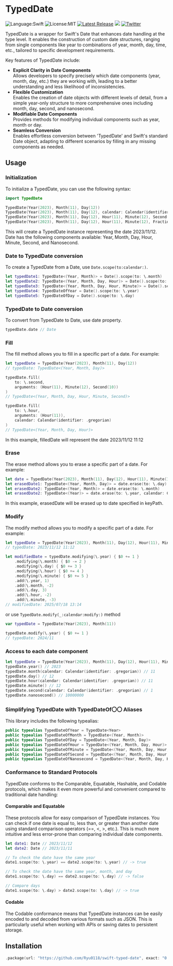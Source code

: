 # TypedDate

  ![Language:Swift](https://img.shields.io/static/v1?label=Language&message=Swift&color=orange&style=flat-square)
  ![License:MIT](https://img.shields.io/static/v1?label=License&message=MIT&color=blue&style=flat-square)
  [![Latest Release](https://img.shields.io/github/v/release/Ryu0118/swift-typed-date?style=flat-square)](https://github.com/Ryu0118/swift-typed-date/releases/latest)
  [![](https://img.shields.io/endpoint?url=https%3A%2F%2Fswiftpackageindex.com%2Fapi%2Fpackages%2FRyu0118%2Fswift-typed-date%2Fbadge%3Ftype%3Dswift-versions)](https://swiftpackageindex.com/Ryu0118/swift-typed-date)
  [![Twitter](https://img.shields.io/twitter/follow/ryu_hu03?style=social)](https://twitter.com/ryu_hu03)

TypedDate is a wrapper for Swift's Date that enhances date handling at the type level. It enables the construction of custom date structures, ranging from single components like year to combinations of year, month, day, time, etc., tailored to specific development requirements.

Key features of TypedDate include:

* **Explicit Clarity in Date Components**
<br>Allows developers to specify precisely which date components (year, month, day, etc.) they are working with, leading to a better understanding and less likelihood of inconsistencies.
* **Flexible Customization**
<br>Enables the creation of date objects with different levels of detail, from a simple year-only structure to more comprehensive ones including month, day, second, and nanosecond.
* **Modifiable Date Components**
<br>Provides methods for modifying individual components such as year, month or day.
* **Seamless Conversion**
<br>Enables effortless conversion between 'TypedDate' and Swift's standard Date object, adapting to different scenarios by filling in any missing components as needed.

## Usage
### Initialization
To initialize a TypedDate, you can use the following syntax:

```Swift
import TypedDate

TypedDate(Year(2023), Month(11), Day(12))
TypedDate(Year(2023), Month(11), Day(12), calendar: Calendar(identifier: .gregorian))
TypedDate(Year(2023), Month(11), Day(12), Hour(11), Minute(12), Second(1), Nanosecond(10000000))
TypedDate(Year(2023), Month(11), Day(12), Hour(11), Minute(12), FractionalSecond(5.12))
```
This will create a TypedDate instance representing the date 2023/11/12.
<br>Date has the following components available: Year, Month, Day, Hour, Minute, Second, and Nanosecond.

### Date to TypedDate conversion
To create a TypedDate from a Date, use `Date.scope(to:calendar:)`.
```Swift
let typedDate1: TypedDate<(Year, Month)> = Date().scope(to: \.month)
let typedDate2: TypedDate<(Year, Month, Day, Hour)> = Date().scope(to: \.hour)
let typedDate3: TypedDate<(Year, Month, Day, Hour, Minute)> = Date().scope(to: \.minute, calendar: Calendar(identifier: .gregorian))
let typedDate4: TypedDateOfYear = Date().scope(to: \.year)
let typedDate5: TypedDateOfDay = Date().scope(to: \.day)
```

### TypedDate to Date conversion
To convert from TypedDate to Date, use date property.
```Swift
typedDate.date // Date
```

### Fill
The fill method allows you to fill in a specific part of a date. For example:
```Swift
let typedDate = TypedDate(Year(2023), Month(11), Day(12))
// typedDate: TypedDate<(Year, Month, Day)>

typedDate.fill(
    to: \.second,
    arguments: (Hour(11), Minute(12), Second(10))
)
// TypedDate<(Year, Month, Day, Hour, Minute, Second)>

typedDate.fill(
    to: \.hour,
    arguments: (Hour(11)),
    calendar: Calendar(identifier: .gregorian)
)
// TypedDate<(Year, Month, Day, Hour)>
```
In this example, filledDate will represent the date 2023/11/12 11:12

### Erase
The erase method allows you to erase a specific part of a date. For example:

```Swift
let date = TypedDate(Year(2023), Month(11), Day(12), Hour(11), Minute(12))
let erasedDate1: TypedDate<(Year, Month, Day)> = date.erase(to: \.day)
let erasedDate2: TypedDate<(Year, Month)> = date.erase(to: \.month)
let erasedDate2: TypedDate<(Year)> = date.erase(to: \.year, calendar: Calendar(identifier: .gregorian)
```
In this example, erasedDate will be erased up to date specified in keyPath.

### Modify
The modify method allows you to modify a specific part of a date. For example:
```Swift
let typedDate = TypedDate(Year(2023), Month(11), Day(12), Hour(11), Minute(12))
// typedDate: 2023/11/12 11:12

let modifiedDate = typedDate.modifying(\.year) { $0 += 1 }
    .modifying(\.month) { $0 -= 2 }
    .modifying(\.day) { $0 += 3 }
    .modifying(\.hour) { $0 += 4 }
    .modifying(\.minute) { $0 += 5 }
    .add(\.year, 1)
    .add(\.month, -2)
    .add(\.day, 3)
    .add(\.hour, -2)
    .add(\.minute, -3)
// modifiedDate: 2025/07/18 13:14
```
or use `TypedDate.modify(_:calendar:modify:)` method
```Swift
var typedDate = TypedDate(Year(2023), Month(11))

typedDate.modify(\.year) { $0 += 1 }
// typedDate: 2024/11 
```

### Access to each date component
```Swift
let typedDate = TypedDate(Year(2023), Month(11), Day(12), Hour(11), Minute(12), Second(1), Nanosecond(10000000))
typedDate.year() // 2023
typedDate.month(calendar: Calendar(identifier: .gregorian)) // 11
typedDate.day() // 12
typedDate.hour(calendar: Calendar(identifier: .gregorian)) // 11
typedDate.minute() // 12
typedDate.second(calendar: Calendar(identifier: .gregorian) // 1
typedDate.nanosecond() // 10000000
```

### Simplifying TypedDate with TypedDateOf〇〇 Aliases
This library includes the following typealias:
```Swift
public typealias TypedDateOfYear = TypedDate<Year>
public typealias TypedDateOfMonth = TypedDate<(Year, Month)>
public typealias TypedDateOfDay = TypedDate<(Year, Month, Day)>
public typealias TypedDateOfHour = TypedDate<(Year, Month, Day, Hour)>
public typealias TypedDateOfMinute = TypedDate<(Year, Month, Day, Hour, Minute)>
public typealias TypedDateOfSecond = TypedDate<(Year, Month, Day, Hour, Minute, Second)>
public typealias TypedDateOfNanosecond = TypedDate<(Year, Month, Day, Hour, Minute, Second, Nanosecond)>
```

### Conformance to Standard Protocols
TypedDate conforms to the Comparable, Equatable, Hashable, and Codable protocols, which makes it even more powerful and convenient compared to traditional date handling:

#### **Comparable and Equatable**
These protocols allow for easy comparison of TypedDate instances. You can check if one date is equal to, less than, or greater than another date using standard comparison operators (==, <, >, etc.). This is much more intuitive and less error-prone than comparing individual date components.
```Swift
let date1: Date // 2023/11/12
let date2: Date // 2023/11/11

// To check the date have the same year
date1.scope(to: \.year) == date2.scope(to: \.year) // -> true

// To check the date have the same year, month, and day
date1.scope(to: \.day) == date2.scope(to: \.day) // -> false

// Compare days
date1.scope(to: \.day) > date2.scope(to: \.day) // -> true
```
#### **Codable**
The Codable conformance means that TypedDate instances can be easily encoded to and decoded from various formats such as JSON. This is particularly useful when working with APIs or saving dates to persistent storage.

## Installation
```Swift
.package(url: "https://github.com/Ryu0118/swift-typed-date", exact: "0.6.0")
```
